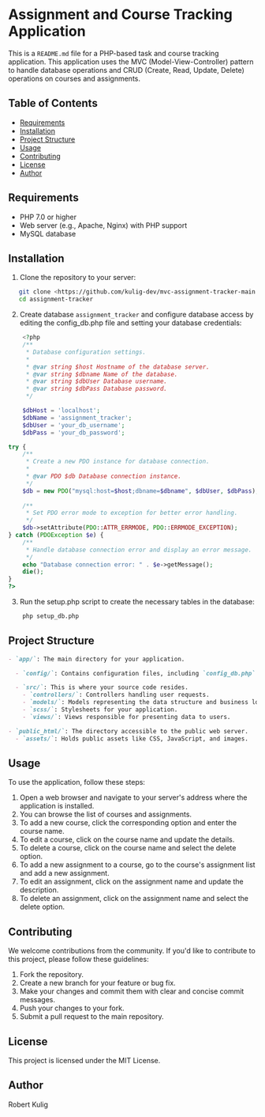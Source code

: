 # Assignment and Course Tracking Application

This is a `README.md` file for a PHP-based task and course tracking application. This application uses the MVC (Model-View-Controller) pattern to handle database operations and CRUD (Create, Read, Update, Delete) operations on courses and assignments.

## Table of Contents

- [Requirements](#requirements)
- [Installation](#installation)
- [Project Structure](#project-structure)
- [Usage](#usage)
- [Contributing](#contributing)
- [License](#license)
- [Author](#author)

## Requirements

- PHP 7.0 or higher
- Web server (e.g., Apache, Nginx) with PHP support
- MySQL database

## Installation

1. Clone the repository to your server:

```bash
   git clone <https://github.com/kulig-dev/mvc-assignment-tracker-main.git> assignment-tracker
   cd assignment-tracker
```

2. Create database `assignment_tracker` and configure database access by editing the config_db.php file and setting your database credentials:

```php
    <?php
    /**
     * Database configuration settings.
     *
     * @var string $host Hostname of the database server.
     * @var string $dbname Name of the database.
     * @var string $dbUser Database username.
     * @var string $dbPass Database password.
     */

    $dbHost = 'localhost';
    $dbName = 'assignment_tracker';
    $dbUser = 'your_db_username';
    $dbPass = 'your_db_password';

try {
    /**
     * Create a new PDO instance for database connection.
     *
     * @var PDO $db Database connection instance.
     */
    $db = new PDO("mysql:host=$host;dbname=$dbname", $dbUser, $dbPass);
    
    /**
     * Set PDO error mode to exception for better error handling.
     */
    $db->setAttribute(PDO::ATTR_ERRMODE, PDO::ERRMODE_EXCEPTION);
} catch (PDOException $e) {
    /**
     * Handle database connection error and display an error message.
     */
    echo "Database connection error: " . $e->getMessage();
    die();
}
?>

```

3. Run the setup.php script to create the necessary tables in the database:

```bash
    php setup_db.php
```

## Project Structure

```markdown
- `app/`: The main directory for your application.

  - `config/`: Contains configuration files, including `config_db.php` for database credentials.

  - `src/`: This is where your source code resides.
    - `controllers/`: Controllers handling user requests.
    - `models/`: Models representing the data structure and business logic.
    - `scss/`: Stylesheets for your application.
    - `views/`: Views responsible for presenting data to users.

- `public_html/`: The directory accessible to the public web server.
  - `assets/`: Holds public assets like CSS, JavaScript, and images.
```


## Usage

To use the application, follow these steps:

1. Open a web browser and navigate to your server's address where the application is installed.
2. You can browse the list of courses and assignments.
3. To add a new course, click the corresponding option and enter the course name.
4. To edit a course, click on the course name and update the details.
5. To delete a course, click on the course name and select the delete option.
6. To add a new assignment to a course, go to the course's assignment list and add a new assignment.
7. To edit an assignment, click on the assignment name and update the description.
8. To delete an assignment, click on the assignment name and select the delete option.


## Contributing

We welcome contributions from the community. If you'd like to contribute to this project, please follow these guidelines:

1. Fork the repository.
2. Create a new branch for your feature or bug fix.
3. Make your changes and commit them with clear and concise commit messages.
4. Push your changes to your fork.
5. Submit a pull request to the main repository.


## License

This project is licensed under the MIT License.


## Author

Robert Kulig